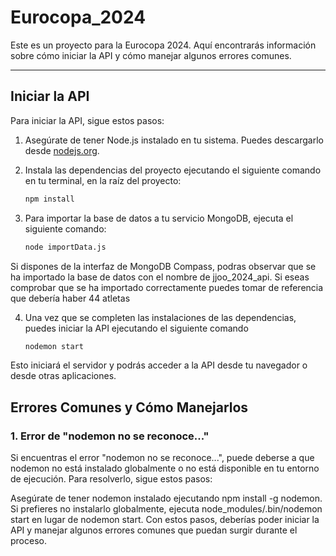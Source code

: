 # Eurocopa_2024

Este es un proyecto para la Eurocopa 2024. Aquí encontrarás información sobre cómo iniciar la API y cómo manejar algunos errores comunes.

---

## Iniciar la API

Para iniciar la API, sigue estos pasos:

1. Asegúrate de tener Node.js instalado en tu sistema. Puedes descargarlo desde [nodejs.org](https://nodejs.org).
2. Instala las dependencias del proyecto ejecutando el siguiente comando en tu terminal, en la raíz del proyecto:

   ```sh
   npm install
3. Para importar la base de datos a tu servicio MongoDB, ejecuta el siguiente comando:

    ```sh
   node importData.js

Si dispones de la interfaz de MongoDB Compass, podras observar que se ha importado la base de datos con el nombre de jjoo_2024_api. Si eseas comprobar que se ha importado correctamente puedes tomar de referencia que debería haber 44 atletas

4. Una vez que se completen las instalaciones de las dependencias, puedes iniciar la API ejecutando el siguiente comando

    ```sh
   nodemon start
Esto iniciará el servidor y podrás acceder a la API desde tu navegador o desde otras aplicaciones.


## Errores Comunes y Cómo Manejarlos
### 1. Error de "nodemon no se reconoce..."
Si encuentras el error "nodemon no se reconoce...", puede deberse a que nodemon no está instalado globalmente o no está disponible en tu entorno de ejecución. Para resolverlo, sigue estos pasos:

Asegúrate de tener nodemon instalado ejecutando npm install -g nodemon.
Si prefieres no instalarlo globalmente, ejecuta node_modules/.bin/nodemon start en lugar de nodemon start. Con estos pasos, deberías poder iniciar la API y manejar algunos errores comunes que puedan surgir durante el proceso.